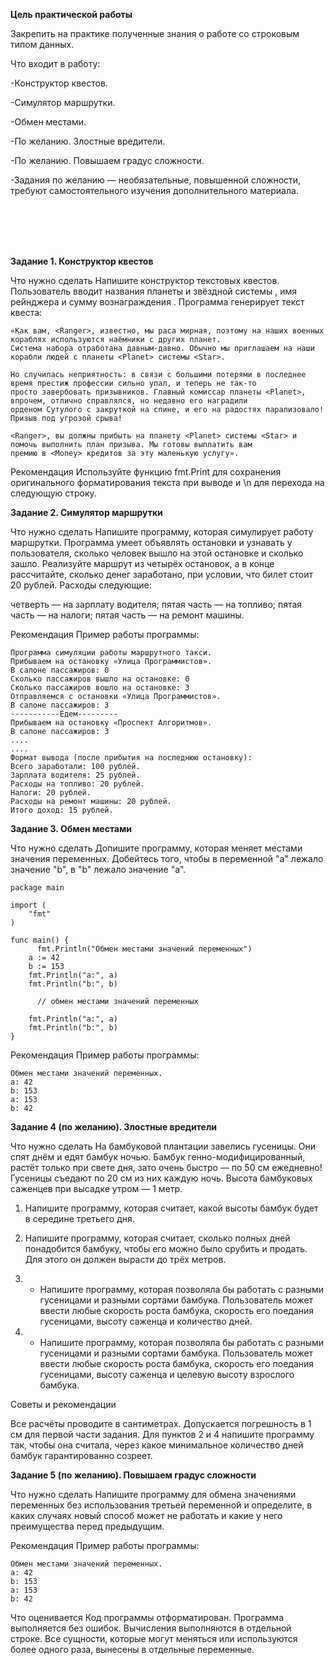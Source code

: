 <b>Цель практической работы</b>

Закрепить на практике полученные знания о работе со строковым типом данных.



Что входит в работу:

-Конструктор квестов.

-Симулятор маршрутки.

-Обмен местами.

-По желанию. Злостные вредители.

-По желанию. Повышаем градус сложности.

-Задания по желанию — необязательные, повышенной сложности, требуют самостоятельного изучения дополнительного материала.
<br>

<br>
<br>
<br>
<br>


<b>Задание 1. Конструктор квестов</b>


Что нужно сделать
Напишите конструктор текстовых квестов. Пользователь вводит названия планеты <Planet> и звёздной системы <Star>, имя рейнджера <Ranger> и сумму вознаграждения <Money>. Программа генерирует текст квеста:
```
«Как вам, <Ranger>, известно, мы раса мирная, поэтому на наших военных кораблях используются наёмники с других планет. 
Система набора отработана давным-давно. Обычно мы приглашаем на наши корабли людей с планеты <Planet> системы <Star>.

Но случилась неприятность: в связи с большими потерями в последнее время престиж профессии сильно упал, и теперь не так-то
просто завербовать призывников. Главный комиссар планеты <Planet>, впрочем, отлично справлялся, но недавно его наградили
орденом Сутулого с закруткой на спине, и его на радостях парализовало! Призыв под угрозой срыва!

<Ranger>, вы должны прибыть на планету <Planet> системы <Star> и помочь выполнить план призыва. Мы готовы выплатить вам
премию в <Money> кредитов за эту маленькую услугу».
```


Рекомендация
Используйте функцию fmt.Print для сохранения оригинального форматирования текста при выводе и \n для перехода на следующую строку.



<b>Задание 2. Симулятор маршрутки</b>


Что нужно сделать
Напишите программу, которая симулирует работу маршрутки. Программа умеет объявлять остановки и узнавать у пользователя, сколько человек вышло на этой остановке и сколько зашло. Реализуйте маршрут из четырёх остановок, а в конце рассчитайте, сколько денег заработано, при условии, что билет стоит 20 рублей. Расходы следующие:

четверть — на зарплату водителя;
пятая часть — на топливо;
пятая часть — на налоги;
пятая часть — на ремонт машины.


Рекомендация
Пример работы программы:
```
Программа симуляции работы маршрутного такси.
Прибываем на остановку «Улица Программистов».
В салоне пассажиров: 0
Сколько пассажиров вышло на остановке: 0
Сколько пассажиров вошло на остановке: 3
Отправляемся с остановки «Улица Программистов».
В салоне пассажиров: 3
-----------Едем---------
Прибываем на остановку «Проспект Алгоритмов».
В салоне пассажиров: 3
....
....
Формат вывода (после прибытия на последнюю остановку):
Всего заработали: 100 рублей.
Зарплата водителя: 25 рублей.
Расходы на топливо: 20 рублей.
Налоги: 20 рублей.
Расходы на ремонт машины: 20 рублей.
Итого доход: 15 рублей.
```

<b>Задание 3. Обмен местами</b>


Что нужно сделать
Допишите программу, которая меняет местами значения переменных. Добейтесь того, чтобы в переменной "a" лежало значение "b", в "b" лежало значение "a".
```
package main

import (
    "fmt"
)

func main() {
      fmt.Println("Обмен местами значений переменных")
    a := 42
    b := 153
    fmt.Println("a:", a)
    fmt.Println("b:", b)

      // обмен местами значений переменных

    fmt.Println("a:", a)
    fmt.Println("b:", b)
}
```

Рекомендация
Пример работы программы:
```
Обмен местами значений переменных.
a: 42
b: 153
a: 153
b: 42
```

<b>Задание 4 (по желанию). Злостные вредители</b>


Что нужно сделать
На бамбуковой плантации завелись гусеницы. Они спят днём и едят бамбук ночью. Бамбук генно-модифицированный, растёт только при свете дня, 
зато очень быстро — по 50 см ежедневно! Гусеницы съедают по 20 см из них каждую ночь. Высота бамбуковых саженцев при высадке утром — 1 метр.


1. Напишите программу, которая считает, какой высоты бамбук будет в середине третьего дня.

2. Напишите программу, которая считает, сколько полных дней понадобится бамбуку, чтобы его можно было срубить и продать. Для этого он должен вырасти до трёх метров.

3. * Напишите программу, которая позволяла бы работать с разными гусеницами и разными сортами бамбука. Пользователь может ввести любые скорость роста бамбука, скорость его поедания гусеницами, высоту саженца и количество дней.

4. * Напишите программу, которая позволяла бы работать с разными гусеницами и разными сортами бамбука. Пользователь может ввести любые скорость роста бамбука, скорость его поедания гусеницами, высоту саженца и целевую высоту взрослого бамбука.



Советы и рекомендации

Все расчёты проводите в сантиметрах.
Допускается погрешность в 1 см для первой части задания.
Для пунктов 2 и 4 напишите программу так, чтобы она считала, через какое минимальное количество дней бамбук гарантированно созреет.


<b>Задание 5 (по желанию). Повышаем градус сложности</b>


Что нужно сделать
Напишите программу для обмена значениями переменных без использования третьей переменной и определите, в каких случаях новый способ может не работать и какие у него преимущества перед предыдущим.



Рекомендация
Пример работы программы:
```
Обмен местами значений переменных.
a: 42
b: 153
a: 153
b: 42
```

Что оценивается
Код программы отформатирован.
Программа выполняется без ошибок.
Вычисления выполняются в отдельной строке.
Все сущности, которые могут меняться или используются более одного раза, вынесены в отдельные переменные.
